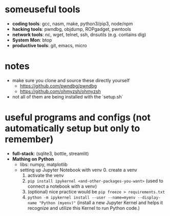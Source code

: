 # someuseful tools
- **coding  tools**: gcc, nasm, make, python3/pip3, node/npm
- **hacking tools**: pwndbg, objdump, ROPgadget, pwntools
- **network tools**: nc, wget, telnet, ssh, dnsutils (e.g. contains dig)
- **System Mon**: btop
- **productive tools**: git, emacs, micro

# notes
- make sure you clone and source these directly yourself
  - https://github.com/pwndbg/pwndbg
  - https://github.com/ohmyzsh/ohmyzsh
- not all of them are being installed with the ´setup.sh´

# useful programs and configs (not automatically setup but only to remember)
- **full-stack**: (sqlite3, bottle, streamlit)
- **Mathing on Python**
  - libs: numpy, matplotlib
  - setting up Jupyter Notebook with venv
    0. create a venv
    1. activate the venv
    2. `pip install ipykernel <and-other-packages-you-want>` (used to connect a notebook with a venv)
    3. (optional) nice practice would be `pip freeze > requirements.txt`
    4. `python -m ipykernel install --user --name=myenv --display-name "Python (myenv)"` (install a new Jupyter Kernel and helps it recognize and utilize this Kernel to run Python code.)
